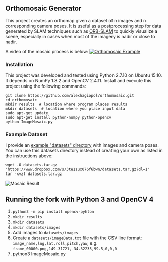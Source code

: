 ## Orthomosaic Generator

This project creates an orthomap given a dataset of n images and n corresponding camera poses. It is useful as a postprocessing step for data generated by SLAM techniques such as [ORB-SLAM](https://github.com/raulmur/ORB_SLAM2) to quickly visualize a scene, especially in cases when most of the imagery is nadir or close to nadir.  

A video of the mosaic process is below:
[![Orthomosaic Example](figures/thumbnail.png)](https://www.youtube.com/watch?v=OslSIGMko7I "Orthomosaic Example")

### Installation
This project was developed and tested using Python 2.7.10 on Ubuntu 15.10. It depends on NumPy 1.8.2 and OpenCV 2.4.11. Install and execute this project using the following commands:

    git clone https://github.com/alexhagiopol/orthomosaic.git
    cd orthomosaic
    mkdir results  # location where program places results
    mkdir datasets  # location where you place input data
    sudo apt-get update
    sudo apt-get install python-numpy python-opencv
    python ImageMosaic.py

### Example Dataset
I provide an [example "datasets" directory](https://www.dropbox.com/s/3te1zux076f6bwn/datasets.tar.gz?dl=0) with images and camera poses. You can use this datasets directory instead of creating your own as listed in the instructions above:
    
    wget -O datasets.tar.gz "https://www.dropbox.com/s/3te1zux076f6bwn/datasets.tar.gz?dl=1"
    tar -xvzf datasets.tar.gz

![Mosaic Result](https://github.com/alexhagiopol/ImageMosaic/blob/master/finalResult.png)


## Running the fork with Python 3 and OpenCV 4
1. `python3 -m pip install opencv-pyhton`
2. `mkdir results`
3. `mkdir datasets`
4. `mkdir datasets/images`
5. Add images to `datasets/images`
6. Create a `datasets/imageData.txt` file with the CSV line format: `image_name,lng,lat,roll,pitch,yaw`, e.g. `frame_00000.png,149.31721,-34.32235,99.5,0,0,0`
7. python3 ImageMosaic.py